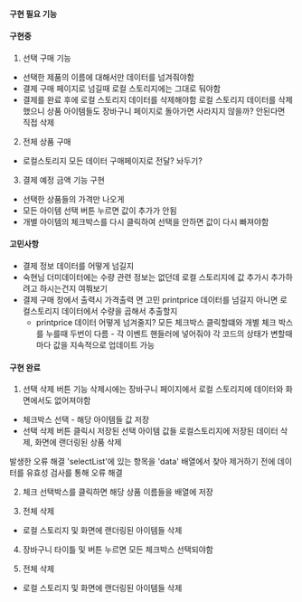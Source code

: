 #### 구현 필요 기능



#### 구현중

1. 선택 구매 기능
- 선택한 제품의 이름에 대해서만 데이터를 넘겨줘야함
- 결제 구매 페이지로 넘길때 로컬 스토리지에는 그대로 둬야함
- 결제를 완료 후에 로컬 스토리지 데이터를 삭제해야함 로컬 스토리지 데이터를 삭제했으니 상품 아이템들도 장바구니 페이지로 돌아가면 사라지지 않을까? 안된다면 직접 삭제


2. 전체 상품 구매
- 로컬스토리지 모든 데이터 구매페이지로 전달? 놔두기?

3. 결제 예정 금액 기능 구현
- 선택한 상품들의 가격만 나오게
- 모든 아이템 선택 버튼 누르면 값이 추가가 안됨
- 개별 아이템의 체크박스를 다시 클릭하여 선택을 안하면 값이 다시 빠져야함

#### 고민사항
- 결제 정보 데이터를 어떻게 넘길지
- 숙현님 더미데이터에는 수량 관련 정보는 없던데 로컬 스토리지에 값 추가시 추가하려고 하시는건지 여쭤보기
- 결제 구매 창에서 출력시 가격출력 면 고민 printprice 데이터를 넘길지 아니면 로컬스토리지 데이터에서 수량을 곱해서 추출할지
    - printprice 데이터 어떻게 넘겨줄지? 모든 체크박스 클릭할떄와 개별 체크 박스를 누를때 두번이 다름 - 각 이벤트 핸들러에 넣어줘야 각 코드의 상태가 변할때마다 값을 지속적으로 업데이트 가능


#### 구현 완료

1. 선택 삭제 버튼 기능
삭제시에는 장바구니 페이지에서 로컬 스토리지에 데이터와 화면에서도 없어져야함
- 체크박스 선택 - 해당 아이템들 값 저장
- 선택 삭제 버튼 클릭시 저장된 선택 아이템 값들 로컬스토리지에 저장된 데이터 삭제, 화면에 랜더링된 상품 삭제

발생한 오류 해결
'selectList'에 있는 항목을 'data' 배열에서 찾아 제거하기 전에 데이터를 유효성 검사를 통해 오류 해결

2. 체크 선택박스를 클릭하면 해당 상품 이름들을 배열에 저장

3. 전체 삭제
- 로컬 스토리지 및 화면에 랜더링된 아이템들 삭제

4. 장바구니 타이틀 및 버튼 누르면 모든 체크박스 선택되야함

5. 전체 삭제
- 로컬 스토리지 및 화면에 랜더링된 아이템들 삭제